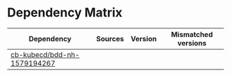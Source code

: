 # Dependency Matrix

Dependency | Sources | Version | Mismatched versions
---------- | ------- | ------- | -------------------
[cb-kubecd/bdd-nh-1579194267](https://github.com/cb-kubecd/bdd-nh-1579194267.git) |  | []() | 
